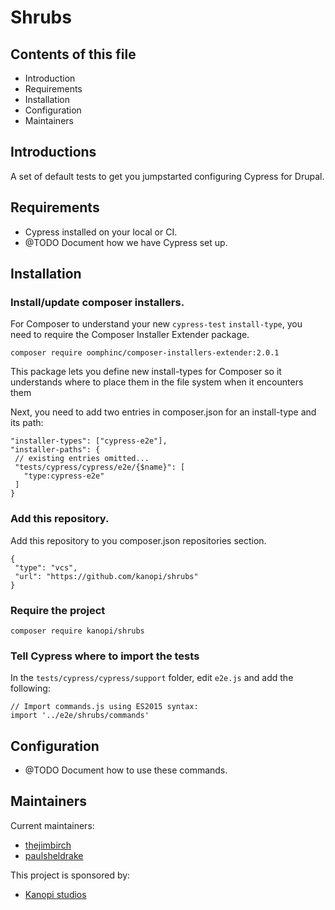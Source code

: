 # Shrubs

## Contents of this file

 * Introduction
 * Requirements
 * Installation
 * Configuration
 * Maintainers


## Introductions

A set of default tests to get you jumpstarted configuring Cypress for Drupal.

## Requirements

* Cypress installed on your local or CI.
* @TODO Document how we have Cypress set up.


## Installation

### Install/update composer installers.

For Composer to understand your new `cypress-test` `install-type`, you need to require the Composer Installer Extender package.

`composer require oomphinc/composer-installers-extender:2.0.1`

This package lets you define new install-types for Composer so it understands where to place them in the file system when it encounters them

Next, you need to add two entries in composer.json for an install-type and its path:

```
"installer-types": ["cypress-e2e"],
"installer-paths": {
 // existing entries omitted...
 "tests/cypress/cypress/e2e/{$name}": [
   "type:cypress-e2e"
 ]
}
```

### Add this repository.

Add this repository to you composer.json repositories section.

```
{
 "type": "vcs",
 "url": "https://github.com/kanopi/shrubs"
}
```

### Require the project

`composer require kanopi/shrubs`

### Tell Cypress where to import the tests

In the `tests/cypress/cypress/support` folder, edit `e2e.js` and add the following:

```
// Import commands.js using ES2015 syntax:
import '../e2e/shrubs/commands'
```

## Configuration

 * @TODO Document how to use these commands.


## Maintainers

Current maintainers:
 * [thejimbirch](https://www.drupal.org/u/thejimbirch)
 * [paulsheldrake](https://www.drupal.org/u/paulsheldrake)

This project is sponsored by:
 * [Kanopi studios](https://www.drupal.org/kanopi-studios)
